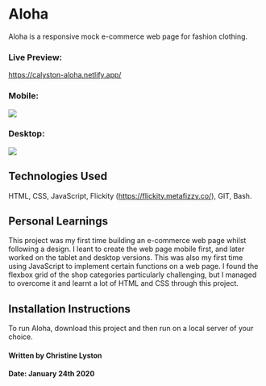 # Aloha

Aloha is a responsive mock e-commerce web page for fashion clothing.

### Live Preview: 

https://calyston-aloha.netlify.app/

### Mobile:
![](AlohaMobileGif.gif)

### Desktop:
![](AlohaDesktopGif.gif)


## Technologies Used

HTML, CSS, JavaScript, Flickity (https://flickity.metafizzy.co/), GIT, Bash.

## Personal Learnings

This project was my first time building an e-commerce web page whilst following a design. I leant to create the web page mobile first, and later worked on the tablet and desktop versions. This was also my first time using JavaScript to implement certain functions on a web page. I found the flexbox grid of the shop categories particularly challenging, but I managed to overcome it and learnt a lot of HTML and CSS through this project. 

## Installation Instructions

To run Aloha, download this project and then run on a local server of your choice.

#### Written by Christine Lyston
#### Date: January 24th 2020
